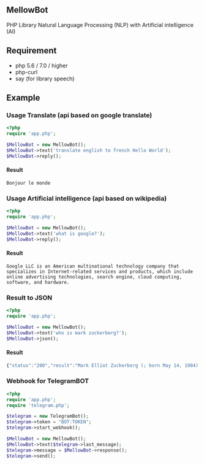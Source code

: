 ## MellowBot
PHP Library Natural Language Processing (NLP) with Artificial intelligence (AI)

## Requirement
* php 5.6 / 7.0 / higher
* php-curl
* say (for library speech)

## Example

### Usage Translate (api based on google translate)

```php
<?php
require 'app.php';

$MellowBot = new MellowBot();
$MellowBot->text('translate english to french Hello World');
$MellowBot->reply();
```
#### Result
```console
Bonjour le monde
```

### Usage Artificial intelligence (api based on wikipedia)

```php
<?php
require 'app.php';

$MellowBot = new MellowBot();
$MellowBot->text('what is google?');
$MellowBot->reply();
```
#### Result
```console
Google LLC is an American multinational technology company that specializes in Internet-related services and products, which include online advertising technologies, search engine, cloud computing, software, and hardware.
```

### Result to JSON

```php
<?php
require 'app.php';

$MellowBot = new MellowBot();
$MellowBot->text('who is mark zuckerberg?');
$MellowBot->json();
```
#### Result
```javascript
{"status":"200","result":"Mark Elliot Zuckerberg (; born May 14, 1984) is an American technology entrepreneur and philanthropist."}
```

### Webhook for TelegramBOT

```php
<?php
require 'app.php';
require 'telegram.php';

$telegram = new TelegramBot();
$telegram->token = "BOT:TOKEN";
$telegram->start_webhook();

$MellowBot = new MellowBot();
$MellowBot->text($telegram->last_message);
$telegram->message = $MellowBot->response();
$telegram->send();
```

